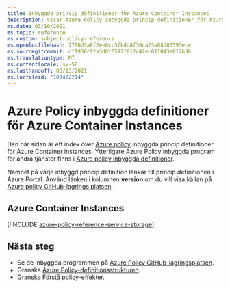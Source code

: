 ```yaml
---
title: Inbyggda princip definitioner för Azure Container Instances
description: Visar Azure Policy inbyggda princip definitioner för Azure Container Instances. Dessa inbyggda princip definitioner tillhandahåller vanliga metoder för att hantera dina Azure-resurser.
ms.date: 03/10/2021
ms.topic: reference
ms.custom: subject-policy-reference
ms.openlocfilehash: 7790d3a6f2ee8cc5fbdd8f36ca23a88d00593ece
ms.sourcegitcommit: df1930c9fa3d8f6592f812c42ec611043e817b3b
ms.translationtype: MT
ms.contentlocale: sv-SE
ms.lasthandoff: 03/13/2021
ms.locfileid: "103422214"
---
```

# <a name="azure-policy-built-in-definitions-for-azure-container-instances"></a>Azure Policy inbyggda definitioner för Azure Container Instances

Den här sidan är ett index över [Azure policy](../governance/policy/overview.md) inbyggda princip definitioner för Azure Container instances. Ytterligare Azure Policy inbyggda program för andra tjänster finns i [Azure policy inbyggda definitioner](../governance/policy/samples/built-in-policies.md).

Namnet på varje inbyggd princip definition länkar till princip definitionen i Azure Portal. Använd länken i kolumnen **version** om du vill visa källan på [Azure policy GitHub-lagrings platsen](https://github.com/Azure/azure-policy).

## <a name="azure-container-instances"></a>Azure Container Instances

[!INCLUDE [azure-policy-reference-service-storage](../../includes/policy/reference/byrp/microsoft.containerinstance.md)]

## <a name="next-steps"></a>Nästa steg

- Se de inbyggda programmen på [Azure Policy GitHub-lagringsplatsen](https://github.com/Azure/azure-policy).
- Granska [Azure Policy-definitionsstrukturen](../governance/policy/concepts/definition-structure.md).
- Granska [Förstå policy-effekter](../governance/policy/concepts/effects.md).
